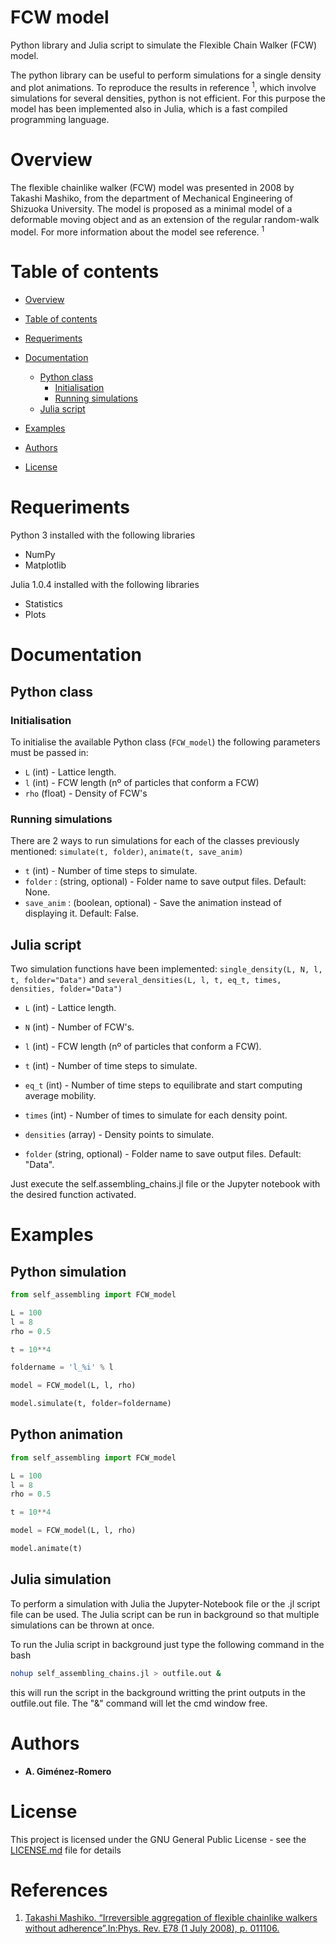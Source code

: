 # FCW model

Python library and Julia script to simulate the Flexible Chain Walker (FCW) model.

The python library can be useful to perform simulations for a single density and plot animations. To reproduce the results in reference <sup>1</sup>, which involve simulations for several densities, python is not efficient. For this purpose the model has been implemented also in Julia, which is a fast compiled programming language.

# Overview

The flexible chainlike walker (FCW) model was presented in 2008 by Takashi Mashiko, from the department of Mechanical Engineering of Shizuoka University. The model is proposed as a minimal model of a deformable moving object and as an extension of the regular random-walk model. For more information about the model see reference. <sup>1</sup>

Table of contents
=================

<!--ts-->
   * [Overview](#overview)
   * [Table of contents](#table-of-contents)
   * [Requeriments](#requeriments)
   * [Documentation](#documentation)
       - [Python class](#python-class)
            - [Initialisation](#initialisation)
            - [Running simulations](#running-simulations)
       - [Julia script](#julia-script)
   * [Examples](#examples)

   * [Authors](#authors)
   * [License](#license)
<!--te-->

# Requeriments

Python 3 installed with the following libraries
- NumPy
- Matplotlib

Julia 1.0.4 installed with the following libraries
- Statistics
- Plots

# Documentation

## Python class

### Initialisation

To initialise the available Python class (`FCW_model`) the following parameters must be passed in:

- `L` (int) - Lattice length.
- `l` (int) - FCW length (nº of particles that conform a FCW)
- `rho` (float) - Density of FCW's

### Running simulations

There are 2 ways to run simulations for each of the classes previously mentioned: `simulate(t, folder)`, `animate(t, save_anim)`

- `t` (int) - Number of time steps to simulate.
- `folder` : (string, optional) - Folder name to save output files. Default: None.
- `save_anim` : (boolean, optional) - Save the animation instead of displaying it. Default: False.

## Julia script

Two simulation functions have been implemented: `single_density(L, N, l, t, folder="Data")` and `several_densities(L, l, t, eq_t, times, densities, folder="Data")`

- `L` (int) - Lattice length.
- `N` (int) - Number of FCW's.
- `l` (int) - FCW length (nº of particles that conform a FCW).
- `t` (int) - Number of time steps to simulate.

- `eq_t` (int) - Number of time steps to equilibrate and start computing average mobility.
- `times` (int) - Number of times to simulate for each density point.
- `densities` (array) - Density points to simulate.

- `folder` (string, optional) - Folder name to save output files. Default: "Data".

Just execute the self.assembling_chains.jl file or the Jupyter notebook with the desired function activated.

# Examples

## Python simulation

```python
from self_assembling import FCW_model

L = 100
l = 8
rho = 0.5

t = 10**4

foldername = 'l_%i' % l

model = FCW_model(L, l, rho)

model.simulate(t, folder=foldername)
```

## Python animation

```python
from self_assembling import FCW_model

L = 100
l = 8
rho = 0.5

t = 10**4

model = FCW_model(L, l, rho)

model.animate(t)
```

## Julia simulation

To perform a simulation with Julia the Jupyter-Notebook file or the .jl script file can be used. The Julia script can be run in background so that multiple simulations can be thrown at once.

To run the Julia script in background just type the following command in the bash

```bash
nohup self_assembling_chains.jl > outfile.out &
```

this will run the script in the background writting the print outputs in the outfile.out file. The "&" command will let the cmd window free.

# Authors
* **A. Giménez-Romero**

# License
This project is licensed under the GNU General Public License - see the [LICENSE.md](https://github.com/agimenezromero/FCW-model/blob/master/LICENSE) file for details

# References
1. [Takashi Mashiko. “Irreversible aggregation of flexible chainlike walkers without adherence”.In:Phys. Rev. E78 (1 July 2008), p. 011106.](https://journals.aps.org/pre/abstract/10.1103/PhysRevE.78.011106)
